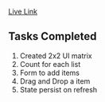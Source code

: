 [Live Link](https://eisenhower-matrix-assignment.netlify.app/)

## Tasks Completed

1. Created 2x2 UI matrix
2. Count for each list
3. Form to add items
4. Drag and Drop a item
5. State persist on refresh
